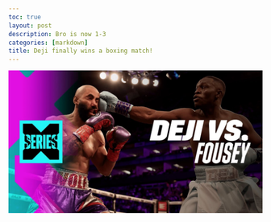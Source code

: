 ```yaml
---
toc: true
layout: post
description: Bro is now 1-3
categories: [markdown]
title: Deji finally wins a boxing match!
---
```

![business nexus](images/DejibeatFousey.jpg)

